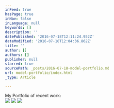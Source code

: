 ```yaml
---
inFeed: true
hasPage: true
inNav: false
inLanguage: null
keywords: []
description: ''
datePublished: '2016-07-18T12:11:24.952Z'
dateModified: '2016-07-18T12:04:36.862Z'
title: ''
author: []
authors: []
publisher: null
starred: true
sourcePath: _posts/2016-07-18-model-portfolio.md
url: model-portfolio/index.html
_type: Article

---
```

My Portfolio of recent work:  
![](https://the-grid-user-content.s3-us-west-2.amazonaws.com/e585b50a-340d-4f3e-8938-dd40cece4891.jpg)
![](https://the-grid-user-content.s3-us-west-2.amazonaws.com/de1d7610-91ec-4716-b190-c07f36aa3439.jpg)
![](https://the-grid-user-content.s3-us-west-2.amazonaws.com/980a4fd7-788a-48e6-b98f-ac06da7c1083.jpg)